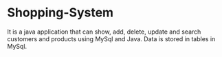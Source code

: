 # Shopping-System
It is a java application that can show, add, delete, update and search customers and products using MySql and Java. Data is stored in tables in MySql.
